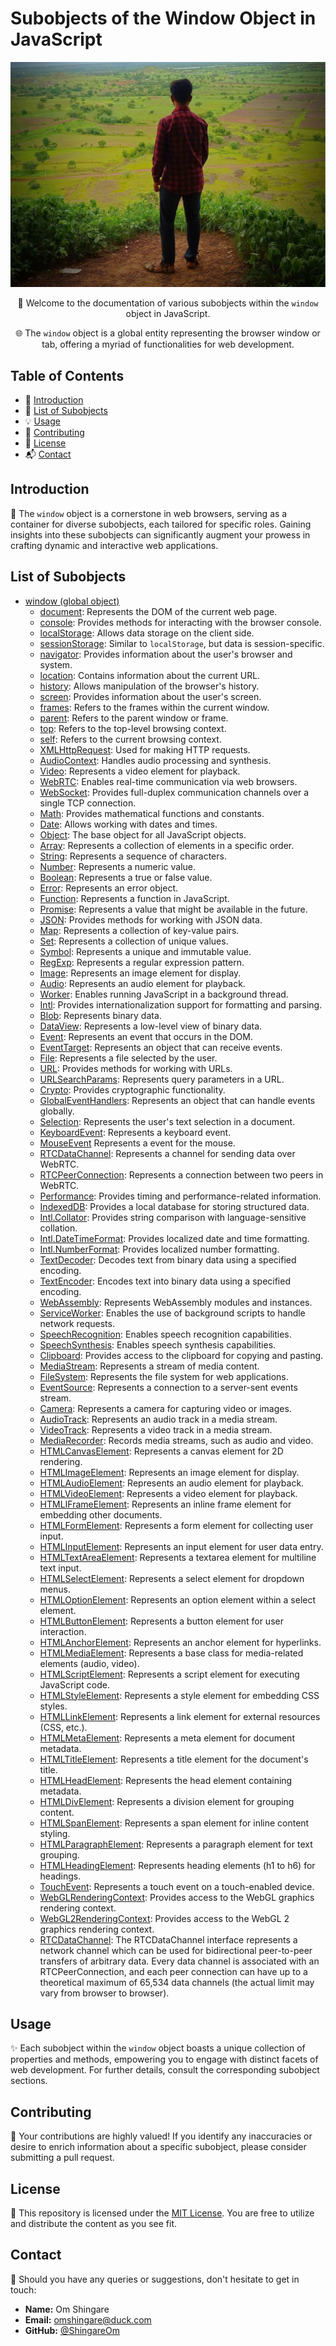 # Subobjects of the Window Object in JavaScript

<p align="center">
  <img src="/omshingare.jpg" alt="my image">
</p>

<div align="center">  
  <p>📘 Welcome to the documentation of various subobjects within the <code>window</code> object in JavaScript.</p>
  <p>🌐 The <code>window</code> object is a global entity representing the browser window or tab, offering a myriad of functionalities for web development.</p>
</div>

## Table of Contents

- 📖 [Introduction](#introduction)
- 📜 [List of Subobjects](#list-of-subobjects)
- 💡 [Usage](#usage)
- 🤝 [Contributing](#contributing)
- 📜 [License](#license)
- 📬 [Contact](#contact)

## Introduction

🌟 The `window` object is a cornerstone in web browsers, serving as a container for diverse subobjects, each tailored for specific roles. Gaining insights into these subobjects can significantly augment your prowess in crafting dynamic and interactive web applications.

## List of Subobjects

- [window (global object)](https://developer.mozilla.org/en-US/docs/Web/API/Window)
  - [document](https://developer.mozilla.org/en-US/docs/Web/API/Document): Represents the DOM of the current web page.
  - [console](https://developer.mozilla.org/en-US/docs/Web/API/Console): Provides methods for interacting with the browser console.
  - [localStorage](https://developer.mozilla.org/en-US/docs/Web/API/Window/localStorage): Allows data storage on the client side.
  - [sessionStorage](https://developer.mozilla.org/en-US/docs/Web/API/Window/sessionStorage): Similar to `localStorage`, but data is session-specific.
  - [navigator](https://developer.mozilla.org/en-US/docs/Web/API/Navigator): Provides information about the user's browser and system.
  - [location](https://developer.mozilla.org/en-US/docs/Web/API/Location): Contains information about the current URL.
  - [history](https://developer.mozilla.org/en-US/docs/Web/API/History): Allows manipulation of the browser's history.
  - [screen](https://developer.mozilla.org/en-US/docs/Web/API/Screen): Provides information about the user's screen.
  - [frames](https://developer.mozilla.org/en-US/docs/Web/API/Window/frames): Refers to the frames within the current window.
  - [parent](https://developer.mozilla.org/en-US/docs/Web/API/Window/parent): Refers to the parent window or frame.
  - [top](https://developer.mozilla.org/en-US/docs/Web/API/Window/top): Refers to the top-level browsing context.
  - [self](https://developer.mozilla.org/en-US/docs/Web/API/Window/self): Refers to the current browsing context.
  - [XMLHttpRequest](https://developer.mozilla.org/en-US/docs/Web/API/XMLHttpRequest): Used for making HTTP requests.
  - [AudioContext](https://developer.mozilla.org/en-US/docs/Web/API/AudioContext): Handles audio processing and synthesis.
  - [Video](https://developer.mozilla.org/en-US/docs/Web/HTML/Element/video): Represents a video element for playback.
  - [WebRTC](https://developer.mozilla.org/en-US/docs/Web/API/WebRTC_API): Enables real-time communication via web browsers.
  - [WebSocket](https://developer.mozilla.org/en-US/docs/Web/API/WebSocket): Provides full-duplex communication channels over a single TCP connection.
  - [Math](https://developer.mozilla.org/en-US/docs/Web/JavaScript/Reference/Global_Objects/Math): Provides mathematical functions and constants.
  - [Date](https://developer.mozilla.org/en-US/docs/Web/JavaScript/Reference/Global_Objects/Date): Allows working with dates and times.
  - [Object](https://developer.mozilla.org/en-US/docs/Web/JavaScript/Reference/Global_Objects/Object): The base object for all JavaScript objects.
  - [Array](https://developer.mozilla.org/en-US/docs/Web/JavaScript/Reference/Global_Objects/Array): Represents a collection of elements in a specific order.
  - [String](https://developer.mozilla.org/en-US/docs/Web/JavaScript/Reference/Global_Objects/String): Represents a sequence of characters.
  - [Number](https://developer.mozilla.org/en-US/docs/Web/JavaScript/Reference/Global_Objects/Number): Represents a numeric value.
  - [Boolean](https://developer.mozilla.org/en-US/docs/Web/JavaScript/Reference/Global_Objects/Boolean): Represents a true or false value.
  - [Error](https://developer.mozilla.org/en-US/docs/Web/JavaScript/Reference/Global_Objects/Error): Represents an error object.
  - [Function](https://developer.mozilla.org/en-US/docs/Web/JavaScript/Reference/Global_Objects/Function): Represents a function in JavaScript.
  - [Promise](https://developer.mozilla.org/en-US/docs/Web/JavaScript/Reference/Global_Objects/Promise): Represents a value that might be available in the future.
  - [JSON](https://developer.mozilla.org/en-US/docs/Web/JavaScript/Reference/Global_Objects/JSON): Provides methods for working with JSON data.
  - [Map](https://developer.mozilla.org/en-US/docs/Web/JavaScript/Reference/Global_Objects/Map): Represents a collection of key-value pairs.
  - [Set](https://developer.mozilla.org/en-US/docs/Web/JavaScript/Reference/Global_Objects/Set): Represents a collection of unique values.
  - [Symbol](https://developer.mozilla.org/en-US/docs/Web/JavaScript/Reference/Global_Objects/Symbol): Represents a unique and immutable value.
  - [RegExp](https://developer.mozilla.org/en-US/docs/Web/JavaScript/Reference/Global_Objects/RegExp): Represents a regular expression pattern.
  - [Image](https://developer.mozilla.org/en-US/docs/Web/HTML/Element/img): Represents an image element for display.
  - [Audio](https://developer.mozilla.org/en-US/docs/Web/HTML/Element/audio): Represents an audio element for playback.
  - [Worker](https://developer.mozilla.org/en-US/docs/Web/API/Worker): Enables running JavaScript in a background thread.
  - [Intl](https://developer.mozilla.org/en-US/docs/Web/JavaScript/Reference/Global_Objects/Intl): Provides internationalization support for formatting and parsing.
  - [Blob](https://developer.mozilla.org/en-US/docs/Web/API/Blob): Represents binary data.
  - [DataView](https://developer.mozilla.org/en-US/docs/Web/JavaScript/Reference/Global_Objects/DataView): Represents a low-level view of binary data.
  - [Event](https://developer.mozilla.org/en-US/docs/Web/API/Event): Represents an event that occurs in the DOM.
  - [EventTarget](https://developer.mozilla.org/en-US/docs/Web/API/EventTarget): Represents an object that can receive events.
  - [File](https://developer.mozilla.org/en-US/docs/Web/API/File): Represents a file selected by the user.
  - [URL](https://developer.mozilla.org/en-US/docs/Web/API/URL): Provides methods for working with URLs.
  - [URLSearchParams](https://developer.mozilla.org/en-US/docs/Web/API/URLSearchParams): Represents query parameters in a URL.
  - [Crypto](https://developer.mozilla.org/en-US/docs/Web/API/Crypto): Provides cryptographic functionality.
  - [GlobalEventHandlers](https://developer.mozilla.org/en-US/docs/Web/API/GlobalEventHandlers): Represents an object that can handle events globally.
  - [Selection](https://developer.mozilla.org/en-US/docs/Web/API/Selection): Represents the user's text selection in a document.
  - [KeyboardEvent](https://developer.mozilla.org/en-US/docs/Web/API/KeyboardEvent): Represents a keyboard event.
  - [MouseEvent](https://developer.mozilla.org/en-US/docs/Web/API/MouseEvent) Represents a event for the mouse.
  - [RTCDataChannel](https://developer.mozilla.org/en-US/docs/Web/API/RTCDataChannel): Represents a channel for sending data over WebRTC.
  - [RTCPeerConnection](https://developer.mozilla.org/en-US/docs/Web/API/RTCPeerConnection): Represents a connection between two peers in WebRTC.
  - [Performance](https://developer.mozilla.org/en-US/docs/Web/API/Performance): Provides timing and performance-related information.
  - [IndexedDB](https://developer.mozilla.org/en-US/docs/Web/API/IndexedDB_API): Provides a local database for storing structured data.
  - [Intl.Collator](https://developer.mozilla.org/en-US/docs/Web/JavaScript/Reference/Global_Objects/Collator): Provides string comparison with language-sensitive collation.
  - [Intl.DateTimeFormat](https://developer.mozilla.org/en-US/docs/Web/JavaScript/Reference/Global_Objects/DateTimeFormat): Provides localized date and time formatting.
  - [Intl.NumberFormat](https://developer.mozilla.org/en-US/docs/Web/JavaScript/Reference/Global_Objects/NumberFormat): Provides localized number formatting.
  - [TextDecoder](https://developer.mozilla.org/en-US/docs/Web/API/TextDecoder): Decodes text from binary data using a specified encoding.
  - [TextEncoder](https://developer.mozilla.org/en-US/docs/Web/API/TextEncoder): Encodes text into binary data using a specified encoding.
  - [WebAssembly](https://developer.mozilla.org/en-US/docs/WebAssembly): Represents WebAssembly modules and instances.
  - [ServiceWorker](https://developer.mozilla.org/en-US/docs/Web/API/Service_Worker_API): Enables the use of background scripts to handle network requests.
  - [SpeechRecognition](https://developer.mozilla.org/en-US/docs/Web/API/SpeechRecognition): Enables speech recognition capabilities.
  - [SpeechSynthesis](https://developer.mozilla.org/en-US/docs/Web/API/SpeechSynthesis): Enables speech synthesis capabilities.
  - [Clipboard](https://developer.mozilla.org/en-US/docs/Web/API/Clipboard): Provides access to the clipboard for copying and pasting.
  - [MediaStream](https://developer.mozilla.org/en-US/docs/Web/API/MediaStream): Represents a stream of media content.
  - [FileSystem](https://developer.mozilla.org/en-US/docs/WebAPI/FileSystem): Represents the file system for web applications.
  - [EventSource](https://developer.mozilla.org/en-US/docs/Web/API/EventSource): Represents a connection to a server-sent events stream.
  - [Camera](https://developer.mozilla.org/en-US/docs/WebAPI/Camera): Represents a camera for capturing video or images.
  - [AudioTrack](https://developer.mozilla.org/en-US/docs/WebAPI/AudioTrack): Represents an audio track in a media stream.
  - [VideoTrack](https://developer.mozilla.org/en-US/docs/WebAPI/VideoTrack): Represents a video track in a media stream.
  - [MediaRecorder](https://developer.mozilla.org/en-US/docs/WebAPI/MediaRecorder): Records media streams, such as audio and video.
  - [HTMLCanvasElement](https://developer.mozilla.org/en-US/docs/Web/API/HTMLCanvasElement): Represents a canvas element for 2D rendering.
  - [HTMLImageElement](https://developer.mozilla.org/en-US/docs/Web/API/HTMLImageElement): Represents an image element for display.
  - [HTMLAudioElement](https://developer.mozilla.org/en-US/docs/Web/API/HTMLAudioElement): Represents an audio element for playback.
  - [HTMLVideoElement](https://developer.mozilla.org/en-US/docs/Web/API/HTMLVideoElement): Represents a video element for playback.
  - [HTMLIFrameElement](https://developer.mozilla.org/en-US/docs/Web/API/HTMLIFrameElement): Represents an inline frame element for embedding other documents.
  - [HTMLFormElement](https://developer.mozilla.org/en-US/docs/Web/API/HTMLFormElement): Represents a form element for collecting user input.
  - [HTMLInputElement](https://developer.mozilla.org/en-US/docs/Web/API/HTMLInputElement): Represents an input element for user data entry.
  - [HTMLTextAreaElement](https://developer.mozilla.org/en-US/docs/Web/API/HTMLTextAreaElement): Represents a textarea element for multiline text input.
  - [HTMLSelectElement](https://developer.mozilla.org/en-US/docs/Web/API/HTMLSelectElement): Represents a select element for dropdown menus.
  - [HTMLOptionElement](https://developer.mozilla.org/en-US/docs/Web/API/HTMLOptionElement): Represents an option element within a select element.
  - [HTMLButtonElement](https://developer.mozilla.org/en-US/docs/Web/API/HTMLButtonElement): Represents a button element for user interaction.
  - [HTMLAnchorElement](https://developer.mozilla.org/en-US/docs/Web/API/HTMLAnchorElement): Represents an anchor element for hyperlinks.
  - [HTMLMediaElement](https://developer.mozilla.org/en-US/docs/Web/API/HTMLMediaElement): Represents a base class for media-related elements (audio, video).
  - [HTMLScriptElement](https://developer.mozilla.org/en-US/docs/Web/API/HTMLScriptElement): Represents a script element for executing JavaScript code.
  - [HTMLStyleElement](https://developer.mozilla.org/en-US/docs/Web/API/HTMLStyleElement): Represents a style element for embedding CSS styles.
  - [HTMLLinkElement](https://developer.mozilla.org/en-US/docs/Web/API/HTMLLinkElement): Represents a link element for external resources (CSS, etc.).
  - [HTMLMetaElement](https://developer.mozilla.org/en-US/docs/Web/API/HTMLMetaElement): Represents a meta element for document metadata.
  - [HTMLTitleElement](https://developer.mozilla.org/en-US/docs/Web/API/HTMLTitleElement): Represents a title element for the document's title.
  - [HTMLHeadElement](https://developer.mozilla.org/en-US/docs/Web/API/HTMLHeadElement): Represents the head element containing metadata.
  - [HTMLDivElement](https://developer.mozilla.org/en-US/docs/Web/API/HTMLDivElement): Represents a division element for grouping content.
  - [HTMLSpanElement](https://developer.mozilla.org/en-US/docs/Web/API/HTMLSpanElement): Represents a span element for inline content styling.
  - [HTMLParagraphElement](https://developer.mozilla.org/en-US/docs/Web/API/HTMLParagraphElement): Represents a paragraph element for text grouping.
  - [HTMLHeadingElement](https://developer.mozilla.org/en-US/docs/Web/API/HTMLHeadingElement): Represents heading elements (h1 to h6) for headings.
  - [TouchEvent](https://developer.mozilla.org/en-US/docs/Web/API/TouchEvent): Represents a touch event on a touch-enabled device.
  - [WebGLRenderingContext](https://developer.mozilla.org/en-US/docs/Web/API/WebGLRenderingContext): Provides access to the WebGL graphics rendering context.
  - [WebGL2RenderingContext](https://developer.mozilla.org/en-US/docs/Web/API/WebGL2RenderingContext): Provides access to the WebGL 2 graphics rendering context.
  - [RTCDataChannel](https://developer.mozilla.org/en-US/docs/Web/API/RTCDataChannel): The RTCDataChannel interface represents a network channel which can be used for bidirectional peer-to-peer transfers of arbitrary data. Every data channel is associated with an RTCPeerConnection, and each peer connection can have up to a theoretical maximum of 65,534 data channels (the actual limit may vary from browser to browser).



## Usage

✨ Each subobject within the `window` object boasts a unique collection of properties and methods, empowering you to engage with distinct facets of web development. For further details, consult the corresponding subobject sections.

## Contributing

🤝 Your contributions are highly valued! If you identify any inaccuracies or desire to enrich information about a specific subobject, please consider submitting a pull request.

## License

📄 This repository is licensed under the [MIT License](LICENSE). You are free to utilize and distribute the content as you see fit.

## Contact

📧 Should you have any queries or suggestions, don't hesitate to get in touch:

- **Name:** Om Shingare
- **Email:** omshingare@duck.com
- **GitHub:** [@ShingareOm](https://github.com/ShingareOm)
